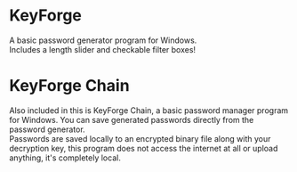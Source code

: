 # KeyForge
A basic password generator program for Windows. <br>
Includes a length slider and checkable filter boxes!

# KeyForge Chain
Also included in this is KeyForge Chain, a basic password manager program for Windows. You can save generated passwords directly from the password generator. <br>
Passwords are saved locally to an encrypted binary file along with your decryption key,  this program does not access the internet at all or upload anything, it's completely local.
